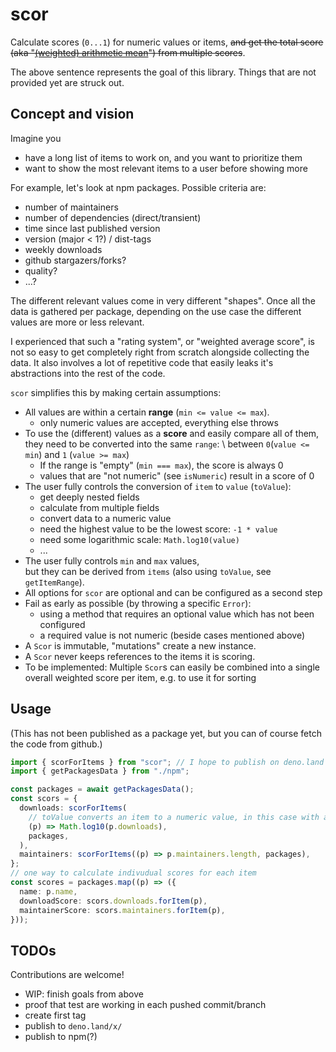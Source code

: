 # scor

Calculate scores (`0...1`) for numeric values or items, ~~and get the total score (aka "[(weighted) arithmetic mean](https://en.wikipedia.org/wiki/Weighted_arithmetic_mean)") from multiple scores~~.

The above sentence represents the goal of this library. Things that are not
provided yet are struck out.

## Concept and vision

Imagine you

- have a long list of items to work on, and you want to prioritize them
- want to show the most relevant items to a user before showing more

For example, let's look at npm packages. Possible criteria are:

- number of maintainers
- number of dependencies (direct/transient)
- time since last published version
- version (major < 1?) / dist-tags
- weekly downloads
- github stargazers/forks?
- quality?
- ...?

The different relevant values come in very different "shapes". Once all the data
is gathered per package, depending on the use case the different values are more
or less relevant.

I experienced that such a "rating system", or "weighted average score", is not
so easy to get completely right from scratch alongside collecting the data. It
also involves a lot of repetitive code that easily leaks it's abstractions into
the rest of the code.

`scor` simplifies this by making certain assumptions:

- All values are within a certain **range** (`min <= value <= max`).
  - only numeric values are accepted, everything else throws
- To use the (different) values as a **score** and easily compare all of them,\
  they need to be converted into the same `range`: \ between `0`(`value <= min`)
  and `1` (`value >= max`)
  - If the range is "empty" (`min === max`), the score is always 0
  - values that are "not numeric" (see `isNumeric`) result in a score of 0
- The user fully controls the conversion of `item` to `value` (`toValue`):
  - get deeply nested fields
  - calculate from multiple fields
  - convert data to a numeric value
  - need the highest value to be the lowest score: `-1 * value`
  - need some logarithmic scale: `Math.log10(value)`
  - ...
- The user fully controls `min` and `max` values,\
  but they can be derived from `items` (also using `toValue`, see
  `getItemRange`).
- All options for `scor` are optional and can be configured as a second step
- Fail as early as possible (by throwing a specific `Error`):
  - using a method that requires an optional value which has not been configured
  - a required value is not numeric (beside cases mentioned above)
- A `Scor` is immutable, "mutations" create a new instance.
- A `Scor` never keeps references to the items it is scoring.
- To be implemented: Multiple `Scor`s can easily be combined into a single
  overall weighted score per item, e.g. to use it for sorting

## Usage

(This has not been published as a package yet, but you can of course fetch the
code from github.)

```ts
import { scorForItems } from "scor"; // I hope to publish on deno.land soon
import { getPackagesData } from "./npm";

const packages = await getPackagesData();
const scors = {
  downloads: scorForItems(
    // toValue converts an item to a numeric value, in this case with a log10 scale
    (p) => Math.log10(p.downloads), 
    packages,
  ),
  maintainers: scorForItems((p) => p.maintainers.length, packages),
};
// one way to calculate indivudual scores for each item
const scores = packages.map((p) => ({
  name: p.name,
  downloadScore: scors.downloads.forItem(p),
  maintainerScore: scors.maintainers.forItem(p),
}));
```

## TODOs

Contributions are welcome!

- WIP: finish goals from above
- proof that test are working in each pushed commit/branch
- create first tag
- publish to `deno.land/x/`
- publish to npm(?)
